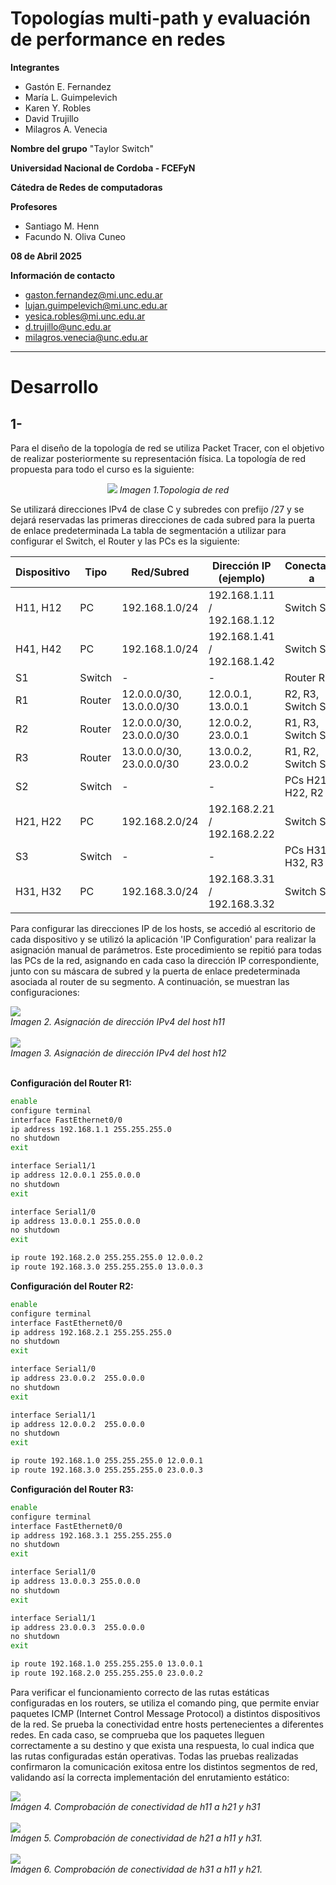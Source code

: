 # Topologías multi-path y evaluación de performance en redes
**Integrantes**  
- Gastón E. Fernandez
- María L. Guimpelevich
- Karen Y. Robles
- David Trujillo
- Milagros A. Venecia

**Nombre del grupo**
 "Taylor Switch"

**Universidad Nacional de Cordoba - FCEFyN**  

**Cátedra de Redes de computadoras**

**Profesores**
- Santiago M. Henn
- Facundo N. Oliva Cuneo

 **08 de Abril 2025**  
 
**Información de contacto**
- gaston.fernandez@mi.unc.edu.ar
- lujan.guimpelevich@mi.unc.edu.ar
- yesica.robles@mi.unc.edu.ar
- d.trujillo@unc.edu.ar
- milagros.venecia@unc.edu.ar
---
# Desarrollo

## 1- 
Para el diseño de la topología de red se utiliza Packet Tracer, con el objetivo de realizar posteriormente su representación física. La topología de red propuesta para todo el curso es la siguiente:
<p align="center">
<img src="/Practico/Laboratorio2/Imagenes_tp2/1.jpg" >
 <span><i>Imagen 1.Topologia de red</i></span>
</p>
Se utilizará direcciones IPv4 de clase C y subredes con prefijo /27 y se dejará reservadas las primeras direcciones de cada subred para la puerta de enlace predeterminada
La tabla de segmentación a utilizar para configurar el Switch, el Router y las PCs es la siguiente:

| **Dispositivo** | **Tipo**     | **Red/Subred**   | **Dirección IP (ejemplo)**        | **Conectado a**         |
|-----------------|--------------|------------------|-----------------------------------|-------------------------|
| H11, H12        | PC           | 192.168.1.0/24   | 192.168.1.11 / 192.168.1.12       | Switch S1               |
| H41, H42        | PC           | 192.168.1.0/24   | 192.168.1.41 / 192.168.1.42       | Switch S1               |
| S1              | Switch       | -                | -                                 | Router R1               |
| R1              | Router       | 12.0.0.0/30, 13.0.0.0/30 | 12.0.0.1, 13.0.0.1     | R2, R3, Switch S1       |
| R2              | Router       | 12.0.0.0/30, 23.0.0.0/30 | 12.0.0.2, 23.0.0.1     | R1, R3, Switch S2       |
| R3              | Router       | 13.0.0.0/30, 23.0.0.0/30 | 13.0.0.2, 23.0.0.2     | R1, R2, Switch S3       |
| S2              | Switch       | -                | -                                 | PCs H21, H22, R2        |
| H21, H22        | PC           | 192.168.2.0/24   | 192.168.2.21 / 192.168.2.22       | Switch S2               |
| S3              | Switch       | -                | -                                 | PCs H31, H32, R3        |
| H31, H32        | PC           | 192.168.3.0/24   | 192.168.3.31 / 192.168.3.32       | Switch S3               |

Para configurar las direcciones IP de los hosts, se accedió al escritorio de cada dispositivo y se utilizó la aplicación 'IP Configuration' para realizar la asignación manual de parámetros. Este procedimiento se repitió para todas las PCs de la red, asignando en cada caso la dirección IP correspondiente, junto con su máscara de subred y la puerta de enlace predeterminada asociada al router de su segmento. A continuación, se muestran las configuraciones:
  <div >
    <img src="/Practico/Laboratorio2/Imagenes_tp2/2.jpg"><br>
    <span><i>Imagen 2. Asignación de dirección IPv4 del host h11</i></span><br><br>
  </div>
  <div >
    <img src="/Practico/Laboratorio2/Imagenes_tp2/3.jpg"><br>
    <span><i>Imagen 3. Asignación de dirección IPv4 del host h12</i></span><br><br>
  </div>
  
**Configuración del Router R1:**
```bash
enable
configure terminal
interface FastEthernet0/0
ip address 192.168.1.1 255.255.255.0
no shutdown
exit

interface Serial1/1
ip address 12.0.0.1 255.0.0.0
no shutdown
exit

interface Serial1/0
ip address 13.0.0.1 255.0.0.0
no shutdown
exit

ip route 192.168.2.0 255.255.255.0 12.0.0.2
ip route 192.168.3.0 255.255.255.0 13.0.0.3

```
**Configuración del Router R2:**

```bash
enable
configure terminal
interface FastEthernet0/0
ip address 192.168.2.1 255.255.255.0
no shutdown
exit

interface Serial1/0
ip address 23.0.0.2  255.0.0.0
no shutdown
exit

interface Serial1/1
ip address 12.0.0.2  255.0.0.0
no shutdown
exit

ip route 192.168.1.0 255.255.255.0 12.0.0.1
ip route 192.168.3.0 255.255.255.0 23.0.0.3

```
**Configuración del Router R3:**

```bash
enable
configure terminal
interface FastEthernet0/0
ip address 192.168.3.1 255.255.255.0
no shutdown
exit

interface Serial1/0
ip address 13.0.0.3 255.0.0.0
no shutdown
exit

interface Serial1/1
ip address 23.0.0.3  255.0.0.0
no shutdown
exit

ip route 192.168.1.0 255.255.255.0 13.0.0.1
ip route 192.168.2.0 255.255.255.0 23.0.0.2

```
Para verificar el funcionamiento correcto de las rutas estáticas configuradas en los routers, se utiliza el comando ping, que permite enviar paquetes ICMP (Internet Control Message Protocol) a distintos dispositivos de la red. Se prueba la conectividad entre hosts pertenecientes a diferentes redes. En cada caso, se comprueba que los paquetes lleguen correctamente a su destino y que exista una respuesta, lo cual indica que las rutas configuradas están operativas. Todas las pruebas realizadas confirmaron la comunicación exitosa entre los distintos segmentos de red, validando así la correcta implementación del enrutamiento estático:


<div>
   <div >
   <img src="/Practico/Laboratorio2/Imagenes_tp2/4.jpg" ><br>
   <span><i>Imágen 4. Comprobación de conectividad de h11 a h21 y h31</i></span><br><br>
   </div>
   <div>
   <img src="/Practico/Laboratorio2/Imagenes_tp2/5.jpg" ><br>
   <span><i>Imágen 5. Comprobación de conectividad de h21 a h11 y h31.</i></span><br><br>
   </div>
   <div>
   <img src="/Practico/Laboratorio2/Imagenes_tp2/6.jpg" ><br>
   <span><i>Imágen 6. Comprobación de conectividad de h31 a h11 y h21.</i></span><br><br>
   </div>
</div>

